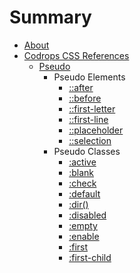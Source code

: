 # Summary

- [About](./README.md)
- [Codrops CSS References](./codrops/codrops.md)
    * [Pseudo](./codrops/pseudoClass/pseudoClass.md)
        * Pseudo Elements  
            * [::after](./codrops/pseudoClass/after/after.md)
            * [::before](./codrops/pseudoClass/before/before.md)
            * [::first-letter](./codrops/pseudoClass/firstletter/firstletter.md)
            * [::first-line](./codrops/pseudoClass/firstline/firstline.md)
            * [::placeholder](./codrops/pseudoClass/placeholder/placeholder.md)
            * [::selection](./codrops/pseudoClass/selection/selection.md)
        * Pseudo Classes
            * [:active](./codrops/pseudoClass/active/active.md)
            * [:blank](./codrops/pseudoClass/blank/blank.md)
            * [:check](./codrops/pseudoClass/check/check.md)
            * [:default](./codrops/pseudoClass/default/default.md)
            * [:dir()](./codrops/pseudoClass/dir/dir.md)
            * [:disabled](./codrops/pseudoClass/disabled/disabled.md)
            * [:empty](./codrops/pseudoClass/empty/empty.md)
            * [:enable](./codrops/pseudoClass/enable/enable.md)
            * [:first](./codrops/pseudoClass/first/first.md)
            * [:first-child](./codrops/pseudoClass/firstchild/firstchild.md)